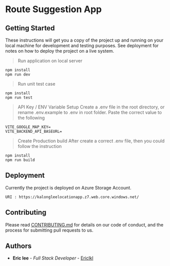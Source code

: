 # Route Suggestion App

## Getting Started

These instructions will get you a copy of the project up and running on your local machine for development and testing purposes. See deployment for notes on how to deploy the project on a live system.

> Run application on local server
```
npm install
npm run dev 
```

> Run unit test case
```
npm install
npm run test 
```

> API Key / ENV Variable Setup
Create a .env file in the root directory, or rename .env.example to .env in root folder. Paste the correct value to the following
```
VITE_GOOGLE_MAP_KEY=
VITE_BACKEND_API_BASEURL=
```

> Create Production build
After create a correct .env file, then you could follow the instruction
```
npm install
npm run build
```

## Deployment

Currently the project is deployed on Azure Storage Account. 

```
URI : https://kalongleelocationapp.z7.web.core.windows.net/
```


## Contributing

Please read [CONTRIBUTING.md](https://gist.github.com/PurpleBooth/b24679402957c63ec426) for details on our code of conduct, and the process for submitting pull requests to us.

## Authors

* **Eric lee** - *Full Stack Developer* - [Ericlkl](https://github.com/Ericlkl)
